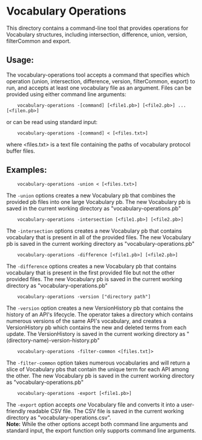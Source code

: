 # Vocabulary Operations

This directory contains a command-line tool that provides operations for Vocabulary structures, 
including intersection, difference, union, version, filterCommon and export.

## Usage:

The vocabulary-operations tool accepts a command that specifies which operation (union, intersection, difference, version, filterCommon, export) to run, and accepts at least one vocabulary file as an argument. Files can be provided using either command line arguments:

        vocabulary-operations -[command] [<file1.pb>] [<file2.pb>] ... [<filen.pb>]

or can be read using standard input:

        vocabulary-operations -[command] < [<files.txt>]

where <files.txt> is a text file containing the paths of vocabulary protocol buffer files. 

## Examples:

        vocabulary-operations -union < [<files.txt>] 

The `-union` options creates a new Vocabulary pb that combines the provided pb files into one large Vocabulary pb. The new Vocabulary pb is saved in the current working directory as "vocabulary-operations.pb"

        vocabulary-operations -intersection [<file1.pb>] [<file2.pb>] 

The `-intersection` options creates a new Vocabulary pb that contains vocabulary that is present in all of the provided files. The new Vocabulary pb is saved in the current working directory as "vocabulary-operations.pb"

        vocabulary-operations -difference [<file1.pb>] [<file2.pb>] 

The `-difference` options creates a new Vocabulary pb that contains vocabulary that is present in the first provided file but not the other provided files. The new Vocabulary pb is saved in the current working directory as "vocabulary-operations.pb"

        vocabulary-operations -version ["directory path"]

The `-version` option creates a new VersionHistory pb that contains the history of an API's lifecycle. The operator takes a directory which contains numerous versions of the same API's vocabulary, and creates a VersionHistory pb which contains the new and deleted terms from each update. The VersionHistory is saved in the current working directory as "(directory-name)-version-history.pb"

        vocabulary-operations -filter-common <[files.txt]>

The `-filter-common` option takes numerous vocabularies and will return a slice of Vocabulary pbs that contain the unique term for each API among the other. The new Vocabulary pb is saved in the current working directory as "vocabulary-operations.pb"

        vocabulary-operations -export [<file1.pb>]

The `-export` option accepts *one* Vocabulary file and converts it into a user-friendly readable CSV file. The CSV file is saved in the current working directory as "vocabulary-operations.csv".                    
**Note:** While the other options accept both command line arguments and standard input, the export function only supports command line arguments.

